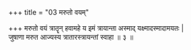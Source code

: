 +++
title = "03 मरुतो वयम्"

+++
मरुतो वयं त्रातॄन् हवामहे य इमं त्रायान्ता अस्माद् यक्ष्मादस्मादामयतः |  
जुषाणा मरुत आज्यस्य त्रातारस्त्रायन्तां स्वाहा ॥ ३ ॥